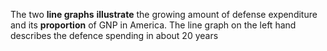 The two **line graphs** **illustrate** the growing amount of defense expenditure and its **proportion** of GNP in America.
The line graph on the left hand describes the defence spending in about 20 years 
